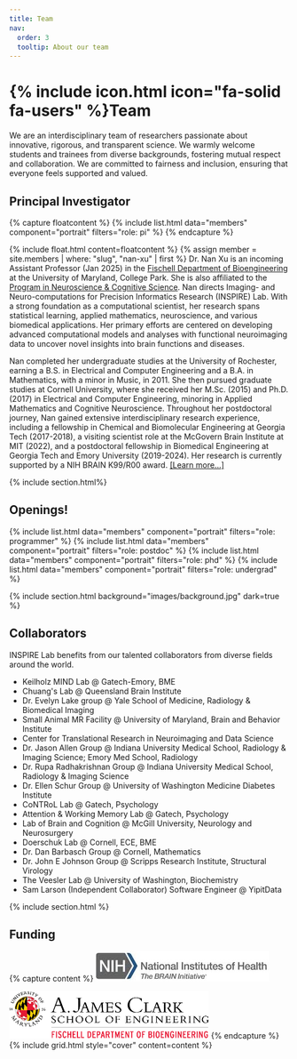 ```yaml
---
title: Team
nav:
  order: 3
  tooltip: About our team
---
```

# {% include icon.html icon="fa-solid fa-users" %}Team
We are an interdisciplinary team of researchers passionate about innovative, rigorous, and transparent science. We warmly welcome students and trainees from diverse backgrounds, fostering mutual respect and collaboration. We are committed to fairness and inclusion, ensuring that everyone feels supported and valued.

## Principal Investigator
{% capture floatcontent %}
{% include list.html data="members" component="portrait" filters="role: pi" %}
{% endcapture %}

{% include float.html content=floatcontent %}
{% assign member = site.members | where: "slug", "nan-xu" | first %}
Dr. Nan Xu is an incoming Assistant Professor (Jan 2025) in the [​Fischell Department of Bioengineering](https://bioe.umd.edu) at the University of Maryland, College Park. She is also affiliated to the [Program in Neuroscience & Cognitive Science](https://nacs.umd.edu). Nan directs Imaging- and Neuro-computations for Precision Informatics Research (INSPIRE) Lab. With a strong foundation as a computational scientist, her research spans statistical learning, applied mathematics, neuroscience, and various biomedical applications. Her primary efforts are centered on developing advanced computational models and analyses with functional neuroimaging data to uncover novel insights into brain functions and diseases. 

Nan completed her undergraduate studies at the University of Rochester, earning a B.S. in Electrical and Computer Engineering and a B.A. in Mathematics, with a minor in Music, in 2011. She then pursued graduate studies at Cornell University, where she received her M.Sc. (2015) and Ph.D. (2017) in Electrical and Computer Engineering, minoring in Applied Mathematics and Cognitive Neuroscience. Throughout her postdoctoral journey, Nan gained extensive interdisciplinary research experience, including a fellowship in Chemical and Biomolecular Engineering at Georgia Tech (2017-2018), a visiting scientist role at the McGovern Brain Institute at MIT (2022), and a postdoctoral fellowship in Biomedical Engineering at Georgia Tech and Emory University (2019-2024). Her research is currently supported by a NIH BRAIN K99/R00 award. <a href="/members/nan-xu.html">[Learn more...]</a>

{% include section.html%}
## Openings!
{% include list.html data="members" component="portrait" filters="role: programmer" %}
{% include list.html data="members" component="portrait" filters="role: postdoc" %}
{% include list.html data="members" component="portrait" filters="role: phd" %}
{% include list.html data="members" component="portrait" filters="role: undergrad" %}

{% include section.html background="images/background.jpg" dark=true %}
## Collaborators
INSPIRE Lab benefits from our talented collaborators from diverse fields around the world.
- Keilholz MIND Lab @ Gatech-Emory, BME
- Chuang's Lab @ Queensland Brain Institute
- Dr. Evelyn Lake group @ Yale School of Medicine, Radiology & Biomedical Imaging
- Small Animal MR Facility @ University of Maryland, Brain and Behavior Institute
- Center for Translational Research in Neuroimaging and Data Science
- Dr. Jason Allen Group @ Indiana University Medical School, Radiology & Imaging Science; Emory Med School, Radiology
- Dr. Rupa Radhakrishnan Group @ Indiana University Medical School, Radiology & Imaging Science
- Dr. Ellen Schur Group @ University of Washington Medicine Diabetes Institute 
- CoNTRoL Lab @ Gatech, Psychology
- Attention & Working Memory Lab @ Gatech, Psychology
- Lab of Brain and Cognition @ McGill University, Neurology and Neurosurgery
- Doerschuk Lab @ Cornell, ECE, BME
- Dr. Dan Barbasch Group @ Cornell, Mathematics
- Dr. John E Johnson Group @ Scripps Research Institute, Structural Virology
- The Veesler Lab @ University of Washington, Biochemistry 
- Sam Larson (Independent Collaborator) Software Engineer @ YipitData

{% include section.html %}
## Funding
{% capture content %}
[![NIH Brain](/images/funders/nih-brain2.jpeg)](https://braininitiative.nih.gov/)

[![UMD BioE](/images/funders/umd-bioe.png)](https://bioe.umd.edu/)
{% endcapture %}
{% include grid.html style="cover" content=content %}